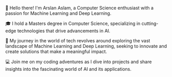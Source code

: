 👋 Hello there! I'm Arslan Aslam, a Computer Science enthusiast with a passion for Machine Learning and Deep Learning.

🎓 I hold a Masters degree in Computer Science, specializing in cutting-edge technologies that drive advancements in AI.

🧠 My journey in the world of tech revolves around exploring the vast landscape of Machine Learning and Deep Learning, seeking to innovate and create solutions that make a meaningful impact.

💻 Join me on my coding adventures as I dive into projects and share insights into the fascinating world of AI and its applications.
<!---
ArsiAslam/ArsiAslam is a ✨ special ✨ repository because its `README.md` (this file) appears on your GitHub profile.
You can click the Preview link to take a look at your changes.
--->
